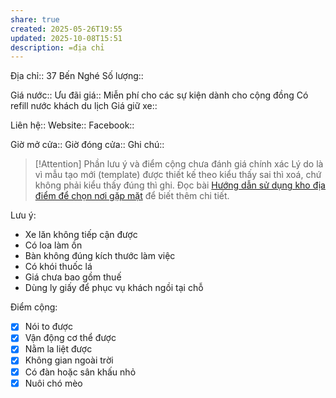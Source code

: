 ```yaml
---
share: true
created: 2025-05-26T19:55
updated: 2025-10-08T15:51
description: =địa chỉ
---
```

Địa chỉ:: 37 Bến Nghé
Số lượng:: 

Giá nước::
Ưu đãi giá:: Miễn phí cho các sự kiện dành cho cộng đồng
Có refill nước khách du lịch
Giá giữ xe:: 
 
Liên hệ::
Website::
Facebook::

Giờ mở cửa::
Giờ đóng cửa::
Ghi chú::

> [!Attention] Phần lưu ý và điểm cộng chưa đánh giá chính xác
> Lý do là vì mẫu tạo mới (template) được thiết kế theo kiểu thấy sai thì xoá, chứ không phải kiểu thấy đúng thì ghi.  Đọc bài [Hướng dẫn sử dụng kho địa điểm để chọn nơi gặp mặt](../index.md) để biết thêm chi tiết.

Lưu ý:
- Xe lăn không tiếp cận được
- Có loa làm ồn 
- Bàn không đúng kích thước làm việc
- Có khói thuốc lá 
- Giá chưa bao gồm thuế
- Dùng ly giấy để phục vụ khách ngồi tại chỗ

Điểm cộng:
- [x] Nói to được
- [x] Vận động cơ thể được
- [x] Nằm la liệt được
- [x] Không gian ngoài trời
- [x] Có đàn hoặc sân khấu nhỏ
- [x] Nuôi chó mèo

